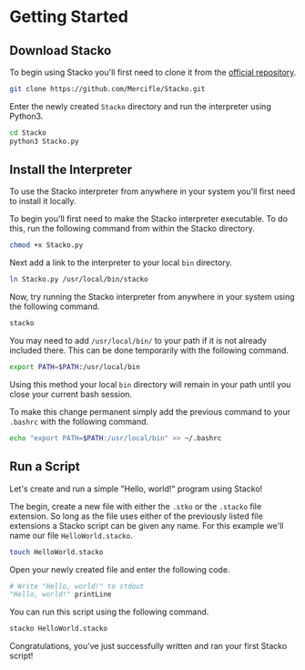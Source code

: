 # Getting Started

## Download Stacko

To begin using Stacko you'll first need to clone it from the [official repository](https://github.com/Mercifle/Stacko).

```bash
git clone https://github.com/Mercifle/Stacko.git
```

Enter the newly created `Stacko` directory and run the interpreter using Python3.

```bash
cd Stacko
python3 Stacko.py
```

## Install the Interpreter

To use the Stacko interpreter from anywhere in your system you'll first need to install it locally.

To begin you'll first need to make the Stacko interpreter executable. To do this, run the following command from within
the Stacko directory.

```bash
chmod +x Stacko.py
```

Next add a link to the interpreter to your local `bin` directory.

```bash
ln Stacko.py /usr/local/bin/stacko
```

Now, try running the Stacko interpreter from anywhere in your system using the following command.

```bash
stacko
```

You may need to add `/usr/local/bin/` to your path if it is not already included there. This can be done temporarily
with the following command.

```bash
export PATH=$PATH:/usr/local/bin
```

Using this method your local `bin` directory will remain in your path until you close your current bash session.

To make this change permanent simply add the previous command to your `.bashrc` with the following command.

```bash
echo "export PATH=$PATH:/usr/local/bin" >> ~/.bashrc
```

## Run a Script

Let's create and run a simple "Hello, world!" program using Stacko!

The begin, create a new file with either the `.stko` or the `.stacko` file extension. So long as the file uses either
of the previously listed file extensions a Stacko script can be given any name. For this example we'll name our file
`HelloWorld.stacko`.

```bash
touch HelloWorld.stacko
```

Open your newly created file and enter the following code.

```py
# Write "Hello, world!" to stdout
"Hello, world!" printLine
```

You can run this script using the following command.

```bash
stacko HelloWorld.stacko
```

Congratulations, you've just successfully written and ran your first Stacko script!
